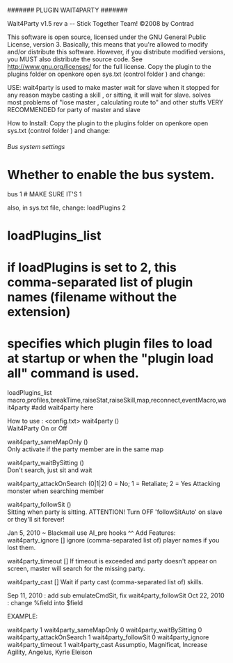 #######  PLUGIN WAIT4PARTY #######

Wait4Party v1.5 rev a -- Stick Together Team!
©2008 by Contrad

This software is open source, licensed under the GNU General Public
License, version 3.
Basically, this means that you're allowed to modify and/or distribute
this software. However, if you distribute modified versions, you MUST
also distribute the source code.
See <http://www.gnu.org/licenses/> for the full license.
Copy the plugin to the plugins folder on openkore
open sys.txt (control folder ) and change:


USE:
wait4party is used to make master wait for slave when it stopped for any reason
maybe casting a skill , or sitting, it will wait for slave.
solves most problems of "lose master , calculating route to" and other stuffs
VERY RECOMMENDED for party of master and slave

How to Install:
Copy the plugin to the plugins folder on openkore
open sys.txt (control folder ) and change:
###### Bus system settings ######
# Whether to enable the bus system.
bus 1   # MAKE SURE IT'S 1 


also, in sys.txt file, change:
loadPlugins 2

# loadPlugins_list <list>
#   if loadPlugins is set to 2, this comma-separated list of plugin names (filename without the extension)
#   specifies which plugin files to load at startup or when the "plugin load all" command is used.
loadPlugins_list macro,profiles,breakTime,raiseStat,raiseSkill,map,reconnect,eventMacro,wait4party #add wait4party here

How to use :
<config.txt>
wait4party (<boolean flag>)        
  Wait4Party On or Off

wait4party_sameMapOnly (<boolean flag>)      
  Only activate if the party member are in the same map

wait4party_waitBySitting (<boolean flag>)  
  Don't search, just sit and wait

wait4party_attackOnSearch (0|1|2)
  0 = No; 1 = Retaliate; 2 = Yes
  Attacking monster when searching member

wait4party_followSit (<boolean flag>)      
  Sitting when party is sitting. ATTENTION! Turn OFF 'followSitAuto' on slave or they'll sit forever!

Jan 5, 2010 ~ Blackmail
use AI_pre hooks ^^
Add Features:
wait4party_ignore [<player names>]
  ignore (comma-separated list of) player names if you lost them.

wait4party_timeout [<seconds>]
  If timeout is exceeded and party doesn't appear on screen, master will search for the missing party.

wait4party_cast [<skills>]
  Wait if party cast (comma-separated list of) skills.

Sep 11, 2010 : add sub emulateCmdSit, fix wait4party_followSit
Oct 22, 2010 : change %field into $field


EXAMPLE:

wait4party 1
wait4party_sameMapOnly 0
wait4party_waitBySitting 0
wait4party_attackOnSearch 1
wait4party_followSit 0
wait4party_ignore
wait4party_timeout 1
wait4party_cast Assumptio, Magnificat, Increase Agility, Angelus, Kyrie Eleison


